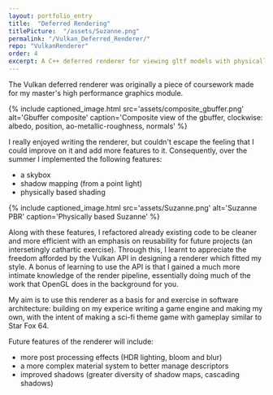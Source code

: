 ```yaml
---
layout: portfolio_entry
title:  "Deferred Rendering"
titlePicture:  "/assets/Suzanne.png"
permalink: "/Vulkan_Deferred_Renderer/"
repo: "VulkanRenderer"
order: 4
excerpt: A C++ deferred renderer for viewing gltf models with physically based shading and shadow mapping, written with Vulkan API.
---
```

<!-- main content -->
The Vulkan deferred renderer was originally a piece of coursework made for my master's high performance graphics module.

{% include captioned_image.html src='assets/composite_gbuffer.png' alt='Gbuffer composite' caption='Composite view of the gbuffer, clockwise: albedo, position, ao-metallic-roughness, normals' %}

I really enjoyed writing the renderer, but couldn't escape the feeling that I could improve on it and add more features to it. Consequently, over the summer I implemented the following features:
- a skybox
- shadow mapping (from a point light)
- physically based shading

{% include captioned_image.html src='assets/Suzanne.png' alt='Suzanne PBR' caption='Physically based Suzanne' %}

Along with these features, I refactored already existing code to be cleaner and more efficient with an emphasis on reusability for future projects (an intersetingly cathartic exercise). Through this, I learnt to appreciate the freedom afforded by the Vulkan API in designing a renderer which fitted my style. A bonus of learning to use the API is that I gained a much more intimate knowledge of the render pipeline, essentially doing much of the work that OpenGL does in the background for you.

My aim is to use this renderer as a basis for and exercise in software architecture: building on my experice writing a game engine and making my own, with the intent of making a sci-fi theme game  with gameplay similar to Star Fox 64.

Future features of the renderer will include:
- more post processing effects (HDR lighting, bloom and blur)
- a more complex material system to better manage descriptors
- improved shadows (greater diversity of shadow maps, cascading shadows)
